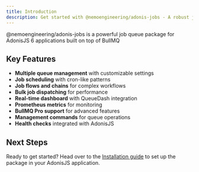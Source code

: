 ```yaml
---
title: Introduction
description: Get started with @nemoengineering/adonis-jobs - A robust job queue system for AdonisJS
---
```


@nemoengineering/adonis-jobs is a powerful job queue package for AdonisJS 6 applications built on top of BullMQ

## Key Features

- **Multiple queue management** with customizable settings
- **Job scheduling** with cron-like patterns
- **Job flows and chains** for complex workflows
- **Bulk job dispatching** for performance
- **Real-time dashboard** with QueueDash integration
- **Prometheus metrics** for monitoring
- **BullMQ Pro support** for advanced features
- **Management commands** for queue operations
- **Health checks** integrated with AdonisJS


## Next Steps

Ready to get started? Head over to the [Installation guide](/guides/installation) to set up the package in your AdonisJS application.
